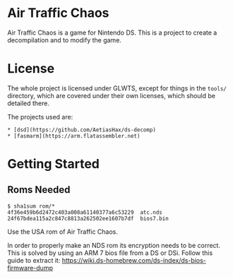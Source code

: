 
# Air Traffic Chaos

Air Traffic Chaos is a game for Nintendo DS.
This is a project to create a decompilation and to modify the game.





# License

The whole project is licensed under GLWTS, except for 
things in the `tools/` directory, which are covered under 
their own licenses, which should be detailed there.

The projects used are:

    * [dsd](https://github.com/AetiasHax/ds-decomp)
    * [fasmarm](https://arm.flatassembler.net)




# Getting Started

## Roms Needed

```{.txt}
$ sha1sum rom/*
4f36e459b6d2472c403a008a61140377a6c53229  atc.nds
24f67bdea115a2c847c8813a262502ee1607b7df  bios7.bin
```

Use the USA rom of Air Traffic Chaos.

In order to properly make an NDS rom its encryption needs to be correct.
This is solved by using an ARM 7 bios file from a DS or DSi.
Follow this guide to extract it:
<https://wiki.ds-homebrew.com/ds-index/ds-bios-firmware-dump>


## 












